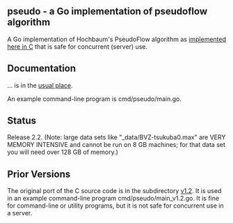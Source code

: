 <h2>pseudo - a Go implementation of pseudoflow algorithm</h2>

A Go implementation of Hochbaum's PseudoFlow algorithm as [implemented here in C][c_ref] that is safe for concurrent (server) use.

<h2>Documentation</h2>

... is in the [usual place][docs].

An example command-line program is cmd/pseudo/main.go.

<h2>Status</h2>

Release 2.2.  (Note: large data sets like "_data/BVZ-tsukuba0.max" are VERY MEMORY INTENSIVE and cannot be run on 8 GB machines; for that data set you will need over 128 GB of memory.)

<h2>Prior Versions</h2>

The original port of the C source code is in the subdirectory [v1.2][v1.2]. It is used in an example command-line program cmd/pseudo/main_v1.2.go.  It is fine for command-line or utility programs, but it is not safe for concurrent use in a server.

[c_ref]: http://riot.ieor.berkeley.edu/Applications/Pseudoflow/maxflow.html
[docs]: https://godoc.org/github.com/clbanning/pseudo
[v1.2]: https://github.com/clbanning/pseudo/v1.2
